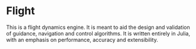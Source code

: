 # Flight

This is a flight dynamics engine. It is meant to aid the design and validation of guidance, navigation and control algorithms. It is written entirely in Julia, with an emphasis on performance, accuracy and extensibility.